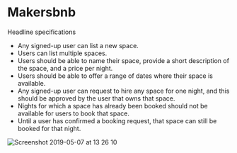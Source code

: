 # Makersbnb

Headline specifications
- Any signed-up user can list a new space.
- Users can list multiple spaces.
- Users should be able to name their space, provide a short description of the space, and a price per night.
- Users should be able to offer a range of dates where their space is available.
- Any signed-up user can request to hire any space for one night, and this should be approved by the user that owns that space.
- Nights for which a space has already been booked should not be available for users to book that space.
- Until a user has confirmed a booking request, that space can still be booked for that night.

![Screenshot 2019-05-07 at 13 26 10](https://user-images.githubusercontent.com/44544977/57299116-b3e03c80-70cb-11e9-8c12-0eae8571c612.png)
